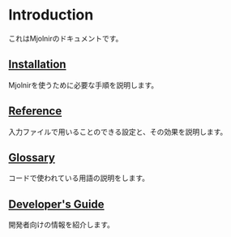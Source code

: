 # Introduction

これはMjolnirのドキュメントです。

## [Installation](Installation.md)

Mjolnirを使うために必要な手順を説明します。

## [Reference](Reference.md)

入力ファイルで用いることのできる設定と、その効果を説明します。

## [Glossary](Glossary.md)

コードで使われている用語の説明をします。

## [Developer's Guide](DevelopersGuide.md)

開発者向けの情報を紹介します。

